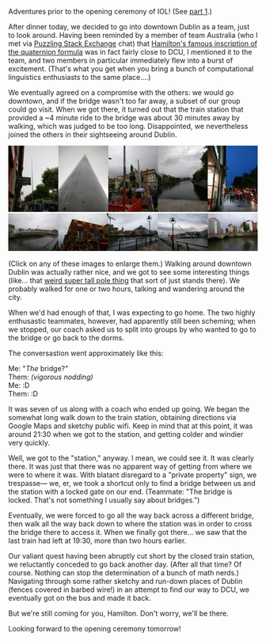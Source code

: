 <!--METADATA
tags: iol
date: 2017-07-30
title: IOL, day 4: Hunting Hamilton
-->
Adventures prior to the opening ceremony of IOL! (See [part 1](/blog/iol-days-1-4-we-need-to-remove-andys-brain/).)

<style>
img { width: 20%; }
</style>

After dinner today, we decided to go into downtown Dublin as a team, just to
look around. Having been reminded by a member of team Australia (who I met via
[Puzzling Stack Exchange](https://puzzling.stackexchange.com/) chat) that
[Hamilton's famous inscription of the quaternion
formula](https://en.wikipedia.org/wiki/Broom_Bridge) was in fact fairly close
to DCU, I mentioned it to the team, and two members in particular immediately
flew into a burst of excitement. (That's what you get when you bring a bunch of
computational linguistics enthusiasts to the same place....)

We eventually agreed on a compromise with the others: we would go downtown, and
if the bridge wasn't too far away, a subset of our group could go visit. When
we got there, it turned out that the train station that provided a ~4 minute
ride to the bridge was about 30 minutes away by walking, which was judged to be
too long. Disappointed, we nevertheless joined the others in their sightseeing
around Dublin.

[![](/s/iol/9.jpg)](/s/iol/9.jpg)[![](/s/iol/10.jpg)](/s/iol/10.jpg)[![](/s/iol/11.jpg)](/s/iol/11.jpg)[![](/s/iol/12.jpg)](/s/iol/12.jpg)[![](/s/iol/18.jpg)](/s/iol/18.jpg)[![](/s/iol/14.jpg)](/s/iol/14.jpg)[![](/s/iol/15.jpg)](/s/iol/15.jpg)[![](/s/iol/16.jpg)](/s/iol/16.jpg)[![](/s/iol/17.jpg)](/s/iol/17.jpg)[![](/s/iol/13.jpg)](/s/iol/13.jpg)

(Click on any of these images to enlarge them.) Walking around downtown Dublin
was actually rather nice, and we got to see some interesting things (like...
that [weird super tall pole
thing](https://en.wikipedia.org/wiki/Spire_of_Dublin) that sort of just stands
there). We probably walked for one or two hours, talking and wandering around
the city.

When we'd had enough of that, I was expecting to go home. The two highly
enthusastic teammates, however, had apparently still been scheming; when we
stopped, our coach asked us to split into groups by who wanted to go to the
bridge or go back to the dorms.

The conversastion went approximately like this:

Me: "*The* bridge?"  
Them: *(vigorous nodding)*  
Me: :D  
Them: :D

It was seven of us along with a coach who ended up going. We began the somewhat
long walk down to the train station, obtaining directions via Google Maps and
sketchy public wifi. Keep in mind that at this point, it was around 21:30 when
we got to the station, and getting colder and windier very quickly.

Well, we got to the "station," anyway. I mean, we could see it. It was clearly
there. It was just that there was no apparent way of getting from where we were
to where it was. With blatant disregard to a "private property" sign, we
trespasse— we, er, we took a shortcut only to find a bridge between us and the
station with a locked gate on our end. (Teammate: "The bridge is locked. That's
not something I usually say about bridges.")

Eventually, we were forced to go all the way back across a different bridge,
then walk all the way back down to where the station was in order to cross the
bridge there to access it. When we finally got there... we saw that the last
train had left at 19:30, more than two hours earlier.

Our valiant quest having been abruptly cut short by the closed train station,
we reluctantly conceded to go back another day. (After all that time? Of
course. Nothing can stop the determination of a bunch of math nerds.)
Navigating through some rather sketchy and run-down places of Dublin (fences
covered in barbed wire!) in an attempt to find our way to DCU, we eventually
got on the bus and made it back.

But we're still coming for you, Hamilton. Don't worry, we'll be there.

Looking forward to the opening ceremony tomorrow!
